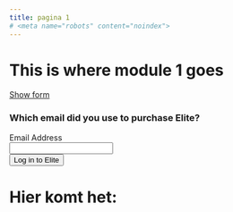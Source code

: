 ```yaml
---
title: pagina 1
# <meta name="robots" content="noindex">
---
```


# This is where module 1 goes

<a href="https://www.getdrip.com/forms/835790157/submissions/new" data-drip-show-form="835790157">Show form</a>

<form action="https://www.getdrip.com/forms/835790157/submissions" method="post" data-drip-embedded-form="835790157">
  <h3 data-drip-attribute="headline">Which email did you use to purchase Elite?</h3>
  <div data-drip-attribute="description"></div>
    <div>
        <label for="drip-email">Email Address</label><br />
        <input type="email" id="drip-email" name="fields[email]" value="" />
    </div>
  <div>
    <input type="submit" value="Log in to Elite" data-drip-attribute="sign-up-button" />
  </div>
</form>

<h1 class="page-title">Hier komt het:</h1>
<div data-placeholder="login"></div>